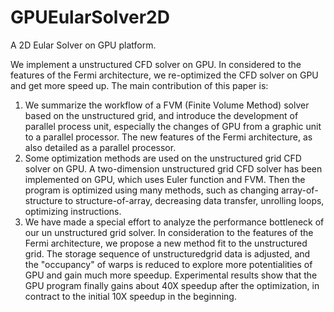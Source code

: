 GPUEularSolver2D
================

A 2D Eular Solver on GPU platform.

We implement a unstructured CFD solver on GPU. 
In considered to the features of the Fermi architecture, we re-optimized the CFD solver on GPU and get more speed up. 
The main contribution of this paper is: 

1. We summarize the workflow of a FVM (Finite Volume Method) solver based on the unstructured grid, and introduce the development of parallel process unit, especially the changes of GPU from a graphic unit to a parallel processor. The new features of the Fermi architecture, as also detailed as a parallel processor. 
2. Some optimization methods are used on the unstructured grid CFD solver on GPU. A two-dimension unstructured grid CFD solver has been implemented on GPU, which uses Euler function and FVM. Then the program is optimized using many methods, such as changing array-of-structure to structure-of-array, decreasing data transfer, unrolling loops, optimizing instructions.
3. We have made a special effort to analyze the performance bottleneck of our un unstructured grid solver. In consideration to the features of the Fermi architecture, we propose a new method fit to the unstructured grid. The storage sequence of unstructuredgrid data is adjusted, and the "occupancy" of warps is reduced to explore more potentialities of GPU and gain much more speedup. Experimental results show that the GPU program finally gains about 40X speedup after the optimization, in contract to the initial 10X speedup in the beginning.
